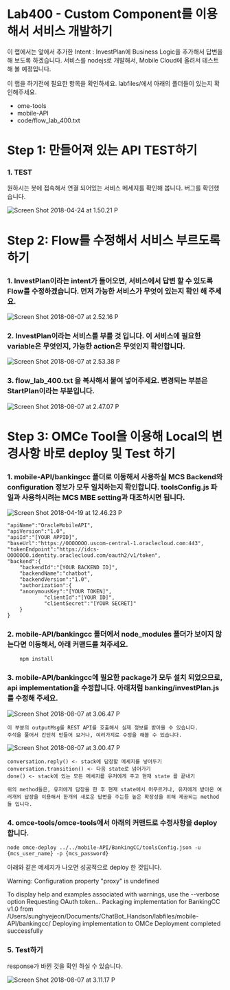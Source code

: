 Lab400 - Custom Component를 이용해서 서비스 개발하기
=======

이 랩에서는 앞에서 추가한 Intent : InvestPlan에 Business Logic을 추가해서 답변을 해 보도록 하겠습니다. 서비스를 nodejs로 개발해서, Mobile Cloud에 올려서 테스트 해 볼 예정입니다. 

이 랩을 하기전에 필요한 항목을 확인하세요. labfiles/에서 아래의 폴더들이 있는지 확인해주세요.
-   ome-tools
-   mobile-API
-   code/flow_lab_400.txt


**Step 1: 만들어져 있는 API TEST하기**
=======

### 1. TEST 
원하시는 봇에 접속해서 연결 되어있는 서비스 메세지를 확인해 봅니다. 버그를 확인했습니다.

![Screen Shot 2018-04-24 at 1.50.21 P](media/15245452829241/Screen%20Shot%202018-04-24%20at%201.50.21%20PM.png)

**Step 2: Flow를 수정해서 서비스 부르도록 하기**
=======
### 1. InvestPlan이라는 intent가 들어오면, 서비스에서 답변 할 수 있도록 Flow를 수정하겠습니다. 먼저 가능한 서비스가 무엇이 있는지 확인 해 주세요. 

![Screen Shot 2018-08-07 at 2.52.16 P](media/15336165729713/Screen%20Shot%202018-08-07%20at%202.52.16%20PM.png)

### 2. InvestPlan이라는 서비스를 부를 것 입니다. 이 서비스에 필요한 variable은 무엇인지, 가능한 action은 무엇인지 확인합니다. 
![Screen Shot 2018-08-07 at 2.53.38 P](media/15336165729713/Screen%20Shot%202018-08-07%20at%202.53.38%20PM.png)


### 3. flow_lab_400.txt 을 복사해서 붙여 넣어주세요. 변경되는 부분은 StartPlan이라는 부분입니다. 
![Screen Shot 2018-08-07 at 2.47.07 P](media/15336165729713/Screen%20Shot%202018-08-07%20at%202.47.07%20PM.png)


**Step 3: OMCe Tool을 이용해 Local의 변경사항 바로 deploy 및 Test 하기**
=======

### 1.  mobile-API/bankingcc 폴더로 이동해서 사용하실 MCS Backend와 configuration 정보가 모두 일치하는지 확인합니다. toolsConfig.js 파일과 사용하시려는 MCS MBE setting과 대조하시면 됩니다. 

![Screen Shot 2018-04-19 at 12.46.23 P](media/15159994715262/Screen%20Shot%202018-04-19%20at%2012.46.23%20PM.png)


    "apiName":"OracleMobileAPI",
    "apiVersion":"1.0",
    "apiId":"[YOUR APPID]",
    "baseUrl":"https://OOOOOOO.uscom-central-1.oraclecloud.com:443",
    "tokenEndpoint":"https://idcs-OOOOOOO.identity.oraclecloud.com/oauth2/v1/token",
    "backend":{
        "backendId":"[YOUR BACKEND ID]",
        "backendName":"chatbot",
        "backendVersion":"1.0",
        "authorization":{
		"anonymousKey":"[YOUR TOKEN]",
            	"clientId":"[YOUR ID]",
            	"clientSecret":"[YOUR SECRET]"
        }
    }

### 2.  mobile-API/bankingcc 폴더에서 node_modules 폴더가 보이지 않는다면 이동해서, 아래 커맨드를 쳐주세요. 

		npm install 

### 3.  mobile-API/bankingcc에 필요한 package가 모두 설치 되었으므로, api implementation을 수정합니다. 아래처럼 banking/investPlan.js를 수정해 주세요.

![Screen Shot 2018-08-07 at 3.06.47 P](media/15336165729713/Screen%20Shot%202018-08-07%20at%203.06.47%20PM.png)

    이 부분의 outputMsg를 REST API를 호출해서 실제 정보를 받아올 수 있습니다. 
    주석을 풀어서 간단히 만들어 보거나, 여러가지로 수정을 해볼 수 있습니다. 
    
![Screen Shot 2018-08-07 at 3.00.47 P](media/15336165729713/Screen%20Shot%202018-08-07%20at%203.00.47%20PM.png)

    conversation.reply() <- stack에 답장할 메세지를 넣어두기
    conversation.transition() <- 다음 state로 넘어가기
    done() <- stack에 있는 모든 메세지를 유저에게 주고 현재 state 를 끝내기 
    
    위의 method들은, 유저에게 답장을 한 후 현재 state에서 머무르거나, 유저에게 받아온 여러개의 답장을 이용해서 한개의 새로운 답변을 주는등 높은 확장성을 위해 제공되는 method 들 입니다.  


### 4. omce-tools/omce-tools에서 아래의 커맨드로 수정사항을 deploy합니다. 

	node omce-deploy ../../mobile-API/BankingCC/toolsConfig.json -u {mcs_user_name} -p {mcs_password}



아래와 같은 메세지가 나오면 성공적으로 deploy 한 것입니다. 

Warning: Configuration property "proxy" is undefined

To display help and examples associated with warnings, use the --verbose option
Requesting OAuth token...
Packaging implementation for BankingCC v1.0 from /Users/sunghyejeon/Documents/ChatBot_Handson/labfiles/mobile-API/bankingcc/
Deploying implementation to OMCe
Deployment completed successfully


### 5.  Test하기 

response가 바뀐 것을 확인 하실 수 있습니다.

![Screen Shot 2018-08-07 at 3.11.17 P](media/15336165729713/Screen%20Shot%202018-08-07%20at%203.11.17%20PM.png)

